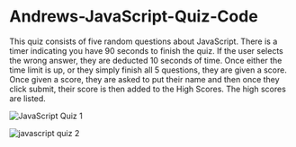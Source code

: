 # Andrews-JavaScript-Quiz-Code

This quiz consists of five random questions about JavaScript.
There is a timer indicating you have 90 seconds to finish the quiz.
If the user selects the wrong answer, they are deducted 10 seconds of time.
Once either the time limit is up, or they simply finish all 5 questions, they are given a score.
Once given a score, they are asked to put their name and then once they click submit, their score is then added to the High Scores.
The high scores are listed.

![JavaScript Quiz 1](https://user-images.githubusercontent.com/72467808/99164556-50c56200-26d3-11eb-8b99-62582007f98f.png)

![javascript quiz 2](https://user-images.githubusercontent.com/72467808/99167965-80289e80-26d4-11eb-9f7a-8e044282bcb6.png)
